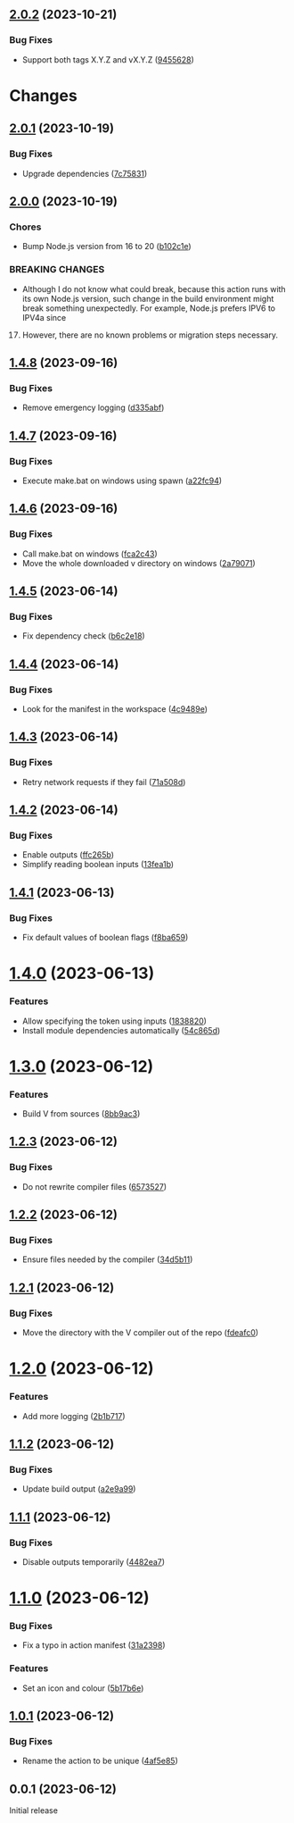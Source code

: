 ## [2.0.2](https://github.com/prantlf/setup-v-action/compare/v2.0.1...v2.0.2) (2023-10-21)


### Bug Fixes

* Support both tags X.Y.Z and vX.Y.Z ([9455628](https://github.com/prantlf/setup-v-action/commit/9455628ad89537a2af6b631ec61065b68920cfaf))

# Changes

## [2.0.1](https://github.com/prantlf/setup-v-action/compare/v2.0.0...v2.0.1) (2023-10-19)

### Bug Fixes

* Upgrade dependencies ([7c75831](https://github.com/prantlf/setup-v-action/commit/7c758317da80b56b3a9cf8600da0c747c265b3aa))

## [2.0.0](https://github.com/prantlf/setup-v-action/compare/v1.4.8...v2.0.0) (2023-10-19)

### Chores

* Bump Node.js version from 16 to 20 ([b102c1e](https://github.com/prantlf/setup-v-action/commit/b102c1ef05bb72c8959efd84f482b2a4284d7af3))

### BREAKING CHANGES

* Although I do not know what could break, because this action
runs with its own Node.js version, such change in the build environment might
break something unexpectedly. For example, Node.js prefers IPV6 to IPV4a since
17. However, there are no known problems or migration steps necessary.

## [1.4.8](https://github.com/prantlf/setup-v-action/compare/v1.4.7...v1.4.8) (2023-09-16)

### Bug Fixes

* Remove emergency logging ([d335abf](https://github.com/prantlf/setup-v-action/commit/d335abfd7def4daf9214a8080066221f67e2d210))

## [1.4.7](https://github.com/prantlf/setup-v-action/compare/v1.4.6...v1.4.7) (2023-09-16)

### Bug Fixes

* Execute make.bat on windows using spawn ([a22fc94](https://github.com/prantlf/setup-v-action/commit/a22fc94c13d66da1925134de83353092bd3aa7f8))

## [1.4.6](https://github.com/prantlf/setup-v-action/compare/v1.4.5...v1.4.6) (2023-09-16)

### Bug Fixes

* Call make.bat on windows ([fca2c43](https://github.com/prantlf/setup-v-action/commit/fca2c43d7cf1242d671c34d2bca722caf2f273ad))
* Move the whole downloaded v directory on windows ([2a79071](https://github.com/prantlf/setup-v-action/commit/2a7907156a433ca7c08b17601715d87765e574f1))

## [1.4.5](https://github.com/prantlf/setup-v-action/compare/v1.4.4...v1.4.5) (2023-06-14)

### Bug Fixes

* Fix dependency check ([b6c2e18](https://github.com/prantlf/setup-v-action/commit/b6c2e18484159ee76322ecc0a3b858d0af643a2c))

## [1.4.4](https://github.com/prantlf/setup-v-action/compare/v1.4.3...v1.4.4) (2023-06-14)

### Bug Fixes

* Look for the manifest in the workspace ([4c9489e](https://github.com/prantlf/setup-v-action/commit/4c9489e54799b3f229c954a665463a4b4e46af90))

## [1.4.3](https://github.com/prantlf/setup-v-action/compare/v1.4.2...v1.4.3) (2023-06-14)

### Bug Fixes

* Retry network requests if they fail ([71a508d](https://github.com/prantlf/setup-v-action/commit/71a508de215d5833eec5378f8e280f80e8b1f5ef))

## [1.4.2](https://github.com/prantlf/setup-v-action/compare/v1.4.1...v1.4.2) (2023-06-14)

### Bug Fixes

* Enable outputs ([ffc265b](https://github.com/prantlf/setup-v-action/commit/ffc265be7cf719c05f0dbd6865548178331d20d6))
* Simplify reading boolean inputs ([13fea1b](https://github.com/prantlf/setup-v-action/commit/13fea1bd67a546a3f3aba357eb199ef46a9847be))

## [1.4.1](https://github.com/prantlf/setup-v-action/compare/v1.4.0...v1.4.1) (2023-06-13)

### Bug Fixes

* Fix default values of boolean flags ([f8ba659](https://github.com/prantlf/setup-v-action/commit/f8ba6592228d3590a738958e513b66fbf5057fab))

# [1.4.0](https://github.com/prantlf/setup-v-action/compare/v1.3.0...v1.4.0) (2023-06-13)

### Features

* Allow specifying the token using inputs ([1838820](https://github.com/prantlf/setup-v-action/commit/1838820b648e009914d59cedf4fff01b46c506cc))
* Install module dependencies automatically ([54c865d](https://github.com/prantlf/setup-v-action/commit/54c865df9ffbba38e347c6ae28085ef96ae39a32))

# [1.3.0](https://github.com/prantlf/setup-v-action/compare/v1.2.3...v1.3.0) (2023-06-12)

### Features

* Build V from sources ([8bb9ac3](https://github.com/prantlf/setup-v-action/commit/8bb9ac34a14ec7a61b3318b9549fd47ba2984a66))

## [1.2.3](https://github.com/prantlf/setup-v-action/compare/v1.2.2...v1.2.3) (2023-06-12)

### Bug Fixes

* Do not rewrite compiler files ([6573527](https://github.com/prantlf/setup-v-action/commit/65735270d795986b6d86d9224946e144b77b1175))

## [1.2.2](https://github.com/prantlf/setup-v-action/compare/v1.2.1...v1.2.2) (2023-06-12)

### Bug Fixes

* Ensure files needed by the compiler ([34d5b11](https://github.com/prantlf/setup-v-action/commit/34d5b114b899ccc19068ed903b842d38fd668648))

## [1.2.1](https://github.com/prantlf/setup-v-action/compare/v1.2.0...v1.2.1) (2023-06-12)

### Bug Fixes

* Move the directory with the V compiler out of the repo ([fdeafc0](https://github.com/prantlf/setup-v-action/commit/fdeafc016240f951e8d9b346e7c88ece41806a4f))

# [1.2.0](https://github.com/prantlf/setup-v-action/compare/v1.1.2...v1.2.0) (2023-06-12)

### Features

* Add more logging ([2b1b717](https://github.com/prantlf/setup-v-action/commit/2b1b7178c8f3766d4009f6ac87f2bbc145a180c0))

## [1.1.2](https://github.com/prantlf/setup-v-action/compare/v1.1.1...v1.1.2) (2023-06-12)

### Bug Fixes

* Update build output ([a2e9a99](https://github.com/prantlf/setup-v-action/commit/a2e9a9967c53593a68647993c15617f42a596935))

## [1.1.1](https://github.com/prantlf/setup-v-action/compare/v1.1.0...v1.1.1) (2023-06-12)

### Bug Fixes

* Disable outputs temporarily ([4482ea7](https://github.com/prantlf/setup-v-action/commit/4482ea743b5e5d87fcecb72ed115913493b9e96a))

# [1.1.0](https://github.com/prantlf/setup-v-action/compare/v1.0.1...v1.1.0) (2023-06-12)

### Bug Fixes

* Fix a typo in action manifest ([31a2398](https://github.com/prantlf/setup-v-action/commit/31a2398dcf8eec13717ada1ee50e44d1ce30281d))

### Features

* Set an icon and colour ([5b17b6e](https://github.com/prantlf/setup-v-action/commit/5b17b6ed7233a9955750e38242208718294e15ee))

## [1.0.1](https://github.com/prantlf/setup-v-action/compare/v1.0.0...v1.0.1) (2023-06-12)

### Bug Fixes

* Rename the action to be unique ([4af5e85](https://github.com/prantlf/setup-v-action/commit/4af5e85a17e536be075ef322eca2278ee1ec5b11))

## 0.0.1 (2023-06-12)

Initial release
